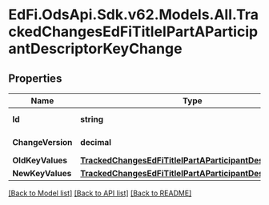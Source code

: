 # EdFi.OdsApi.Sdk.v62.Models.All.TrackedChangesEdFiTitleIPartAParticipantDescriptorKeyChange

## Properties

Name | Type | Description | Notes
------------ | ------------- | ------------- | -------------
**Id** | **string** | Resource identifier | [optional] 
**ChangeVersion** | **decimal** | Change version | [optional] 
**OldKeyValues** | [**TrackedChangesEdFiTitleIPartAParticipantDescriptorKey**](TrackedChangesEdFiTitleIPartAParticipantDescriptorKey.md) |  | [optional] 
**NewKeyValues** | [**TrackedChangesEdFiTitleIPartAParticipantDescriptorKey**](TrackedChangesEdFiTitleIPartAParticipantDescriptorKey.md) |  | [optional] 

[[Back to Model list]](../README.md#documentation-for-models) [[Back to API list]](../README.md#documentation-for-api-endpoints) [[Back to README]](../README.md)

